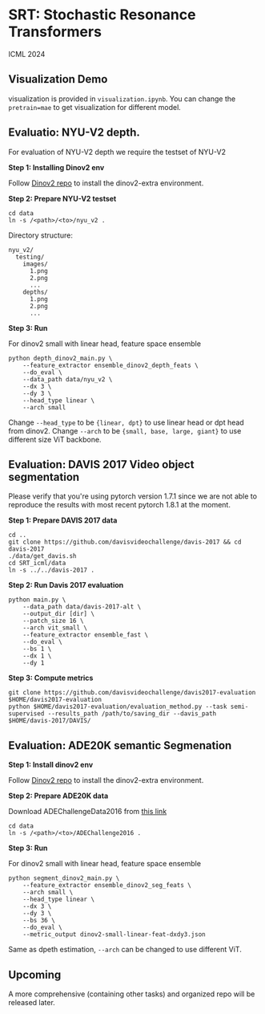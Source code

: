 # SRT: Stochastic Resonance Transformers

ICML 2024

## Visualization Demo

visualization is provided in `visualization.ipynb`. You can change the `pretrain=mae` to get visualization for different model.

## Evaluatio: NYU-V2 depth. 
For evaluation of NYU-V2 depth we require the testset of NYU-V2 

**Step 1: Installing Dinov2 env**

Follow [Dinov2 repo](https://github.com/facebookresearch/dinov2) to install the dinov2-extra environment.

**Step 2: Prepare NYU-V2 testset**
```
cd data
ln -s /<path>/<to>/nyu_v2 .
```
Directory structure:
```
nyu_v2/
  testing/
    images/
      1.png
      2.png
      ...
    depths/
      1.png
      2.png
      ...
```

**Step 3: Run**

For dinov2 small with linear head, feature space ensemble
```
python depth_dinov2_main.py \
    --feature_extractor ensemble_dinov2_depth_feats \
    --do_eval \
    --data_path data/nyu_v2 \
    --dx 3 \
    --dy 3 \
    --head_type linear \
    --arch small
```
Change `--head_type` to be `{linear, dpt}` to use linear head or dpt head from dinov2. Change `--arch` to be `{small, base, large, giant}` to use different size ViT backbone. 


## Evaluation: DAVIS 2017 Video object segmentation
Please verify that you're using pytorch version 1.7.1 since we are not able to reproduce the results with most recent pytorch 1.8.1 at the moment.

**Step 1: Prepare DAVIS 2017 data**  
```
cd ..
git clone https://github.com/davisvideochallenge/davis-2017 && cd davis-2017
./data/get_davis.sh
cd SRT_icml/data
ln -s ../../davis-2017 .
```

**Step 2: Run Davis 2017 evaluation**  
```
python main.py \
    --data_path data/davis-2017-alt \
    --output_dir [dir] \
    --patch_size 16 \
    --arch vit_small \
    --feature_extractor ensemble_fast \
    --do_eval \
    --bs 1 \
    --dx 1 \
    --dy 1
```

**Step 3: Compute metrics**
```
git clone https://github.com/davisvideochallenge/davis2017-evaluation $HOME/davis2017-evaluation
python $HOME/davis2017-evaluation/evaluation_method.py --task semi-supervised --results_path /path/to/saving_dir --davis_path $HOME/davis-2017/DAVIS/
```

## Evaluation: ADE20K semantic Segmenation

**Step 1: Install dinov2 env**

Follow [Dinov2 repo](https://github.com/facebookresearch/dinov2) to install the dinov2-extra environment.

**Step 2: Prepare ADE20K data**

Download ADEChallengeData2016 from [this link](https://groups.csail.mit.edu/vision/datasets/ADE20K/)

```
cd data
ln -s /<path>/<to>/ADEChallenge2016 .
```

**Step 3: Run** 

For dinov2 small with linear head, feature space ensemble
```
python segment_dinov2_main.py \
    --feature_extractor ensemble_dinov2_seg_feats \
    --arch small \
    --head_type linear \
    --dx 3 \
    --dy 3 \
    --bs 36 \
    --do_eval \
    --metric_output dinov2-small-linear-feat-dxdy3.json 
```
Same as dpeth estimation, `--arch` can be changed to use different ViT. 

## Upcoming

A more comprehensive (containing other tasks) and organized repo will be released later. 
